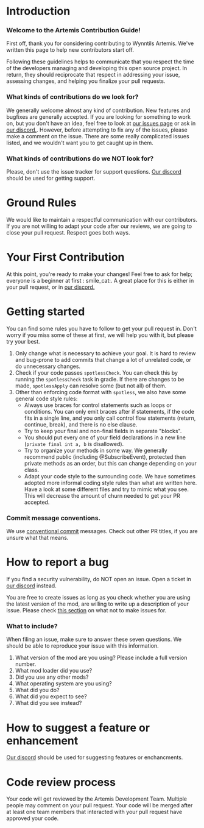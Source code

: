 # Introduction

### Welcome to the Artemis Contribution Guide!

First off, thank you for considering contributing to Wynntils Artemis. We've written this page to help new contributors
start off.

Following these guidelines helps to communicate that you respect the time of the developers managing and developing this
open source project. In return, they should reciprocate that respect in addressing your issue, assessing changes, and
helping you finalize your pull requests.

### What kinds of contributions do we look for?

We generally welcome almost any kind of contribution. New features and bugfixes are generally accepted. If you are
looking for something to work on, but you don't have an idea, feel free to look
at [our issues page](https://github.com/Wynntils/Artemis/issues) or ask in [our discord.](https://discord.gg/wynntils).
However, before attempting to fix any of the issues, please make a comment on the issue. There are some really
complicated issues listed, and we wouldn't want you to get caught up in them.

### What kinds of contributions do we NOT look for?

Please, don't use the issue tracker for support questions. [Our discord](https://discord.gg/wynntils) should be used for
getting support.

# Ground Rules

We would like to maintain a respectful communication with our contributors. If you are not willing to adapt your code
after our reviews, we are going to close your pull request. Respect goes both ways.

# Your First Contribution

At this point, you're ready to make your changes! Feel free to ask for help; everyone is a beginner at first :
smile_cat:. A great place for this is either in your pull request, or in [our discord.](https://discord.gg/wynntils)

# Getting started

You can find some rules you have to follow to get your pull request in. Don't worry if you miss some of these at first,
we will help you with it, but please try your best.

1. Only change what is necessary to achieve your goal. It is hard to review and bug-prone to add commits that change a
   lot of unrelated code, or do unnecessary changes.
2. Check if your code passes `spotlessCheck`. You can check this by running the `spotlessCheck` task in gradle. If there
   are changes to be made, `spotlessApply` can resolve some (but not all) of them.
3. Other than enforcing code format with `spotless`, we also have some general code style rules:
    * Always use braces for control statements such as loops or conditions. You can only emit braces after if
      statements, if the code fits in a single line, and you only call control flow statements (return, continue,
      break), and there is no else clause.
    * Try to keep your final and non-final fields in separate "blocks".
    * You should put every one of your field declarations in a new line (`private final int a, b` is disallowed).
    * Try to organize your methods in some way. We generally recommend public (including @SubscribeEvent), protected
      then private methods as an order, but this can change depending on your class.
    * Adapt your code style to the surrounding code. We have sometimes adopted more informal coding style rules than
      what are written here. Have a look at some different files and try to mimic what you see. This will decrease the
      amount of churn needed to get your PR accepted.

### Commit message conventions.

We use [conventional commit](https://www.conventionalcommits.org/en/v1.0.0/) messages. Check out other PR titles, if you
are unsure what that means.

# How to report a bug

If you find a security vulnerability, do NOT open an issue. Open a ticket in [our discord](https://discord.gg/wynntils)
instead.

You are free to create issues as long as you check whether you are using the latest version of the mod, are willing to
write up a description of your issue. Please check [this section](#what-kinds-of-contributions-do-we-not-look-for) on
what not to make issues for.

### What to include?

When filing an issue, make sure to answer these seven questions. We should be able to reproduce your issue with this
information.

1. What version of the mod are you using? Please include a full version number.
2. What mod loader did you use?
3. Did you use any other mods?
4. What operating system are you using?
5. What did you do?
6. What did you expect to see?
7. What did you see instead?

# How to suggest a feature or enhancement

[Our discord](https://discord.gg/wynntils) should be used for suggesting features or enchancments.

# Code review process

Your code will get reviewed by the Artemis Development Team. Multiple people may comment on your pull request. Your code
will be merged after at least one team members that interacted with your pull request have approved your code.
